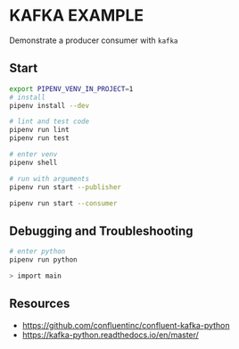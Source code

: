 # KAFKA EXAMPLE

Demonstrate a producer consumer with `kafka`  

## Start

```sh
export PIPENV_VENV_IN_PROJECT=1
# install
pipenv install --dev

# lint and test code
pipenv run lint
pipenv run test

# enter venv
pipenv shell

# run with arguments
pipenv run start --publisher

pipenv run start --consumer
```

## Debugging and Troubleshooting

```sh
# enter python
pipenv run python

> import main

```

## Resources

* https://github.com/confluentinc/confluent-kafka-python
* https://kafka-python.readthedocs.io/en/master/
